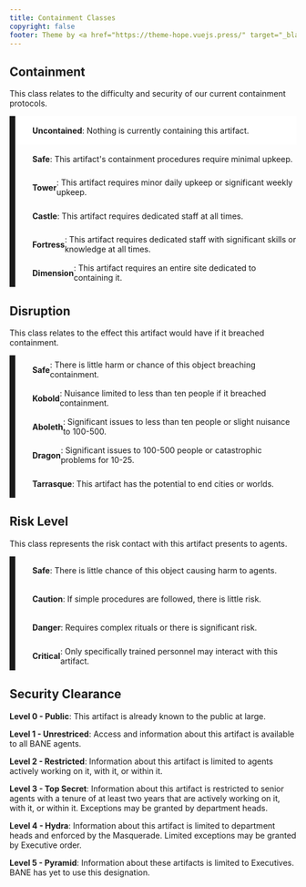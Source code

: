 ```yaml
---
title: Containment Classes
copyright: false
footer: Theme by <a href="https://theme-hope.vuejs.press/" target="_blank">VuePress Theme Hope</a> | MIT Licensed, Copyright © 2019-present Mr.Hope
---
```


<style>
    .descriptor {
        align-items: center;
        border-left: 10px solid;
        display: flex;
        height: 50px;
        padding-left: 20px;
    }

    .descriptor i {
        font-size: 36px;
        margin-right: 10px;
    }
</style>

## Containment

This class relates to the difficulty and security of our current containment protocols.

<div class="descriptor" style="background-color: white;border-color: var(--platinum)">
    <i class="fas fa-arrows-up-down-left-right"></i> <strong>Uncontained</strong>: Nothing is currently containing this artifact.
</div>

<div class="descriptor" style="background-color: var(--mantis-lite);border-color: var(--mantis)">
    <i class="fas fa-shield-halved"></i> <strong>Safe</strong>: This artifact's containment procedures require minimal upkeep.
</div>

<div class="descriptor" style="background-color: var(--kobold-lite);border-color: var(--kobold)">
    <i class="fas fa-gopuram"></i> <strong>Tower</strong>: This artifact requires minor daily upkeep or significant weekly upkeep.
</div>

<div class="descriptor" style="background-color: var(--aboleth-lite);border-color: var(--aboleth)">
    <i class="fas fa-chess-rook"></i> <strong>Castle</strong>: This artifact requires dedicated staff at all times.
</div>

<div class="descriptor" style="background-color: var(--dragon-lite);border-color: var(--dragon)">
    <i class="fas fa-atom"></i> <strong>Fortress</strong>: This artifact requires dedicated staff with significant skills or knowledge at all times.
</div>

<div class="descriptor" style="background-color: var(--tarrasque-lite);border-color: var(--tarrasque)">
    <i class="fas fa-infinity"></i> <strong>Dimension</strong>: This artifact requires an entire site dedicated to containing it.
</div>

## Disruption

This class relates to the effect this artifact would have if it breached containment.

<div class="descriptor" style="background-color: var(--mantis-lite);border-color: var(--mantis)">
    <i class="fas fa-shield-halved"></i> <strong>Safe</strong>: There is little harm or chance of this object breaching containment.
</div>

<div class="descriptor" style="background-color: var(--kobold-lite);border-color: var(--kobold)">
    <i class="fas fa-mountain"></i> <strong>Kobold</strong>: Nuisance limited to less than ten people if it breached containment.
</div>

<div class="descriptor" style="background-color: var(--aboleth-lite);border-color: var(--aboleth)">
    <i class="fas fa-eye"></i> <strong>Aboleth</strong>: Significant issues to less than ten people or slight nuisance to 100-500.
</div>

<div class="descriptor" style="background-color: var(--dragon-lite);border-color: var(--dragon)">
    <i class="fas fa-dragon"></i> <strong>Dragon</strong>: Significant issues to 100-500 people or catastrophic problems for 10-25.
</div>

<div class="descriptor" style="background-color: var(--tarrasque-lite);border-color: var(--tarrasque)">
    <i class="fas fa-globe"></i> <strong>Tarrasque</strong>: This artifact has the potential to end cities or worlds.
</div>

## Risk Level

This class represents the risk contact with this artifact presents to agents.

<div class="descriptor" style="background-color: var(--mantis-lite);border-color: var(--mantis)">
    <i class="fas fa-shield-halved"></i> <strong>Safe</strong>: There is little chance of this object causing harm to agents.
</div>

<div class="descriptor" style="background-color: var(--kobold-lite);border-color: var(--kobold)">
    <i class="fas fa-triangle-exclamation"></i> <strong>Caution</strong>: If simple procedures are followed, there is little risk.
</div>

<div class="descriptor" style="background-color: var(--dragon-lite);border-color: var(--dragon)">
    <i class="fas fa-skull"></i> <strong>Danger</strong>: Requires complex rituals or there is significant risk.
</div>

<div class="descriptor" style="background-color: var(--tarrasque-lite);border-color: var(--tarrasque)">
    <i class="fas fa-biohazard"></i> <strong>Critical</strong>: Only specifically trained personnel may interact with this artifact.
</div>

## Security Clearance

**Level 0 - Public**: This artifact is already known to the public at large.

**Level 1 - Unrestriced**: Access and information about this artifact is available to all BANE agents.

**Level 2 - Restricted**: Information about this artifact is limited to agents actively working on it, with it, or within it.

**Level 3 - Top Secret**: Information about this artifact is restricted to senior agents with a tenure of at least two years that are actively working on it, with it, or within it. Exceptions may be granted by department heads.

**Level 4 - Hydra**: Information about this artifact is limited to department heads and enforced by the Masquerade. Limited exceptions may be granted by Executive order.

**Level 5 - Pyramid**: Information about these artifacts is limited to Executives. BANE has yet to use this designation.
